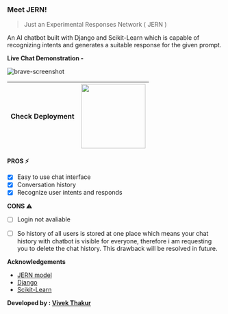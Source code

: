 ### Meet JERN!

> Just an Experimental Responses Network ( JERN )

An AI chatbot built with Django and Scikit-Learn which is capable of recognizing intents and generates a suitable response for the given prompt.

**Live Chat Demonstration -**

<img src="https://i.ibb.co/qpwdTrg/brave-screenshot.png" alt="brave-screenshot" border="0">

|Check Deployment|<a href='https://jern.onrender.com'><img width='150px' src='https://render.com/images/deploy-to-render-button.svg'/></a>|
|----------------|----------------------------------------------------------------------------|

**PROS ⚡**
- [x] Easy to use chat interface
- [x] Conversation history
- [x] Recognize user intents and responds

**CONS ⚠️**

- [ ] Login not avaliable
- [ ] So history of all users is stored at one place which means your chat history with chatbot is visible for everyone, therefore i am requesting you to delete the chat history. This drawback will be resolved in future.


**Acknowledgements**

- [JERN model](https://github.com/vivek09thakur/JERN)
- [Django](https://www.djangoproject.com/start/)
- [Scikit-Learn](https://scikit-learn.org/stable/)

**Developed by : [Vivek Thakur](https://www.github.com/vivek09thakur/)**
